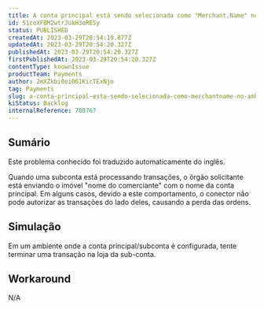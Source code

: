```yaml
---
title: A conta principal está sendo selecionada como "Merchant.Name" no ambiente da sub-conta
id: 51coXFBM2wtrJukH3oRESy
status: PUBLISHED
createdAt: 2023-03-29T20:54:19.877Z
updatedAt: 2023-03-29T20:54:20.327Z
publishedAt: 2023-03-29T20:54:20.327Z
firstPublishedAt: 2023-03-29T20:54:20.327Z
contentType: knownIssue
productTeam: Payments
author: 2mXZkbi0oi061KicTExNjo
tag: Payments
slug: a-conta-principal-esta-sendo-selecionada-como-merchantname-no-ambiente-da-subconta
kiStatus: Backlog
internalReference: 780767
---
```


## Sumário

<div class="alert alert-info">
  <p>Este problema conhecido foi traduzido automaticamente do inglês.</p>
</div>


Quando uma subconta está processando transações, o órgão solicitante está enviando o imóvel "nome do comerciante" com o nome da conta principal. Em alguns casos, devido a este comportamento, o conector não pode autorizar as transações do lado deles, causando a perda das ordens.


##

## Simulação


Em um ambiente onde a conta principal/subconta é configurada, tente terminar uma transação na loja da sub-conta.


##

## Workaround


N/A

